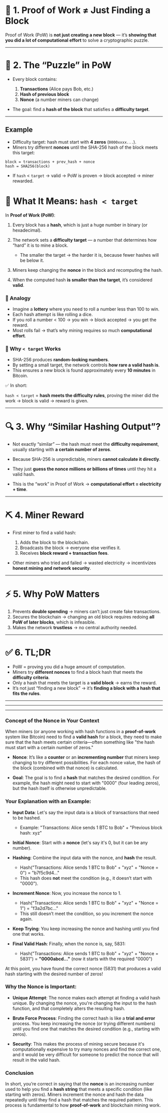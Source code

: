 # 🔑 1. Proof of Work ≠ Just Finding a Block

Proof of Work (PoW) is **not just creating a new block** — it’s **showing that you did a lot of computational effort** to solve a cryptographic puzzle.

---

# 🧩 2. The “Puzzle” in PoW

* Every block contains:

  1. **Transactions** (Alice pays Bob, etc.)
  2. **Hash of previous block**
  3. **Nonce** (a number miners can change)

* The goal: find a **hash of the block** that satisfies a **difficulty target**.

---

## Example

* Difficulty target: hash must start with **4 zeros** (`0000xxxx...`).
* Miners try different **nonces** until the SHA-256 hash of the block meets this target:

```
block = transactions + prev_hash + nonce
hash = SHA256(block)
```

* If `hash` < `target` → valid → PoW is proven → block accepted → miner 
rewarded.


# 🔑 What It Means: `hash < target`

In **Proof of Work (PoW)**:

1. Every block has a **hash**, which is just a huge number in binary (or hexadecimal).
2. The network sets a **difficulty target** — a number that determines how “hard” it is to mine a block.

   * The smaller the target → the harder it is, because fewer hashes will be below it.
3. Miners keep changing the **nonce** in the block and recomputing the hash.
4. When the computed hash **is smaller than the target**, it’s considered **valid**.

### 🔹 Analogy

* Imagine a **lottery** where you need to roll a number less than 100 to win.
* Each hash attempt is like rolling a dice.
* If you roll a number < 100 → you win → block accepted → you get the reward.
* Most rolls fail → that’s why mining requires so much **computational effort**.

### 🔹 Why `< target` Works

* SHA-256 produces **random-looking numbers**.
* By setting a small target, the network controls **how rare a valid hash is**.
* This ensures a new block is found approximately every **10 minutes** in Bitcoin.

✅ In short:

`hash < target` = **hash meets the difficulty rules**, proving the miner did the work → block is valid → reward is given.

---

# 🔍 3. Why “Similar Hashing Output”?

* Not exactly “similar” — the hash must meet the **difficulty requirement**, usually starting with **a certain number of zeros**.

* Because SHA-256 is unpredictable, miners **cannot calculate it directly**.

* They just **guess the nonce millions or billions of times** until they hit a valid hash.

* This is the “work” in Proof of Work → **computational effort = electricity + time**.

---

# ⛏️ 4. Miner Reward

* First miner to find a valid hash:

  1. Adds the block to the blockchain.
  2. Broadcasts the block → everyone else verifies it.
  3. Receives **block reward + transaction fees**.

* Other miners who tried and failed → wasted electricity → incentivizes **honest mining and network security**.

---

# ⚡ 5. Why PoW Matters

1. Prevents **double spending** → miners can’t just create fake transactions.
2. Secures the blockchain → changing an old block requires redoing **all PoW of later blocks**, which is infeasible.
3. Makes the network **trustless** → no central authority needed.

---

# ✅ 6. TL;DR

* PoW = proving you did a huge amount of computation.
* Miners try **different nonces** to find a block hash that meets the **difficulty criteria**.
* Only a hash that meets the target is a **valid block** → earns the reward.
* It’s not just “finding a new block” → it’s **finding a block with a hash that fits the rules**.

---
---
---



### Concept of the Nonce in Your Context

When miners (or anyone working with hash functions in a **proof-of-work** system like Bitcoin) need to find a **valid hash** for a block, they need to make sure that the hash meets certain criteria—often something like "the hash must start with a certain number of zeros."

- **Nonce**: It’s like a **counter** or an **incrementing number** that miners keep changing to try different possibilities. For each nonce value, the hash of the block (combined with that nonce) is calculated.

- **Goal**: The goal is to find a **hash** that matches the desired condition. For example, the hash might need to start with "0000" (four leading zeros), but the hash itself is otherwise unpredictable.

### Your Explanation with an Example:

- **Input Data**: Let's say the input data is a block of transactions that need to be hashed.
  - Example: "Transactions: Alice sends 1 BTC to Bob" + "Previous block hash: xyz"

- **Initial Nonce**: Start with a **nonce** (let's say it's 0, but it can be any number).
- **Hashing**: Combine the input data with the nonce, and **hash** the result.
  - Hash("Transactions: Alice sends 1 BTC to Bob" + "xyz" + "Nonce = 0") = "b7f5c9d4..."
  - This hash does **not** meet the condition (e.g., it doesn’t start with "0000").

- **Increment Nonce**: Now, you increase the nonce to 1.
  - Hash("Transactions: Alice sends 1 BTC to Bob" + "xyz" + "Nonce = 1") = "f3a2d7bc..."
  - This still doesn’t meet the condition, so you increment the nonce again.

- **Keep Trying**: You keep increasing the nonce and hashing until you find one that works.

- **Final Valid Hash**: Finally, when the nonce is, say, 5831:
  - Hash("Transactions: Alice sends 1 BTC to Bob" + "xyz" + "Nonce = 5831") = **"0000abcd..."** (now it starts with the required "0000")

At this point, you have found the correct nonce (5831) that produces a valid hash starting with the desired number of zeros!

### Why the Nonce is Important:

- **Unique Attempt**: The nonce makes each attempt at finding a valid hash unique. By changing the nonce, you're changing the input to the hash function, and that completely alters the resulting hash.
  
- **Brute Force Process**: Finding the correct hash is like a **trial and error** process. You keep increasing the nonce (or trying different numbers) until you find one that matches the desired condition (e.g., starting with zeros).

- **Security**: This makes the process of mining secure because it's computationally expensive to try many nonces and find the correct one, and it would be very difficult for someone to predict the nonce that will result in the valid hash.

### Conclusion

In short, you’re correct in saying that the **nonce** is an increasing number used to help you find a **hash string** that meets a specific condition (like starting with zeros). Miners increment the nonce and hash the data repeatedly until they find a hash that matches the required pattern. This process is fundamental to how **proof-of-work** and blockchain mining work.